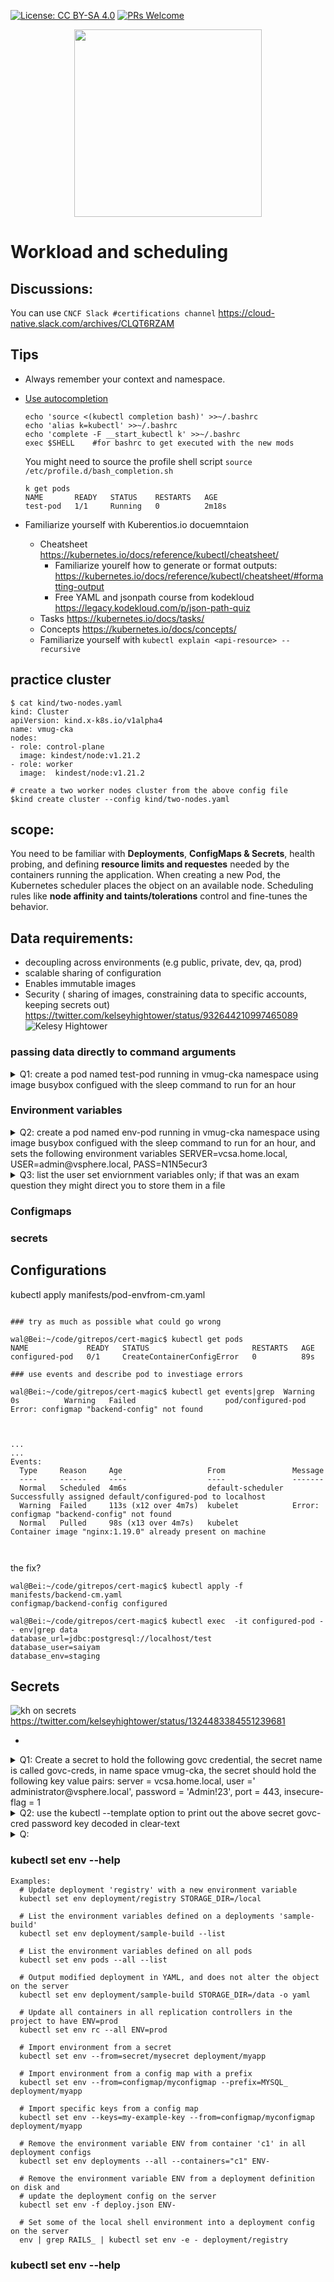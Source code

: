 [![License: CC BY-SA 4.0](https://licensebuttons.net/l/by-sa/4.0/80x15.png)](https://creativecommons.org/licenses/by-sa/4.0/)
[![PRs Welcome](https://img.shields.io/badge/PRs-welcome-brightgreen.svg?style=flat-square)](http://makeapullrequest.com)


<p align="center">
  <img width="300" src="./pics/cka-logo.png">
</p>

#  Workload and scheduling

## Discussions:  
   You can use `CNCF Slack #certifications channel`  https://cloud-native.slack.com/archives/CLQT6RZAM


## Tips

- Always remember your context and namespace.
- [Use autocompletion](https://kubernetes.io/docs/tasks/tools/included/optional-kubectl-configs-bash-linux/)
  ```
  echo 'source <(kubectl completion bash)' >>~/.bashrc
  echo 'alias k=kubectl' >>~/.bashrc
  echo 'complete -F __start_kubectl k' >>~/.bashrc
  exec $SHELL    #for bashrc to get executed with the new mods
  ```
  
  You might need to source the profile shell script `source  /etc/profile.d/bash_completion.sh`
  
  ```
  k get pods
  NAME       READY   STATUS    RESTARTS   AGE
  test-pod   1/1     Running   0          2m18s
  ```
- Familiarize yourself with Kuberentios.io docuemntaion
  - Cheatsheet  https://kubernetes.io/docs/reference/kubectl/cheatsheet/
    - Familiarize yourelf how to generate or format outputs:  https://kubernetes.io/docs/reference/kubectl/cheatsheet/#formatting-output 
    - Free YAML and jsonpath course from kodekloud https://legacy.kodekloud.com/p/json-path-quiz
  - Tasks  https://kubernetes.io/docs/tasks/
  - Concepts https://kubernetes.io/docs/concepts/
  - Familiarize yourself with `kubectl explain <api-resource> --recursive`


## practice cluster
```
$ cat kind/two-nodes.yaml 
kind: Cluster
apiVersion: kind.x-k8s.io/v1alpha4
name: vmug-cka
nodes:
- role: control-plane
  image: kindest/node:v1.21.2 
- role: worker
  image:  kindest/node:v1.21.2
  
# create a two worker nodes cluster from the above config file
$kind create cluster --config kind/two-nodes.yaml
```
##  scope:

You need to be familiar with **Deployments**, **ConfigMaps & Secrets**, health probing, and defining **resource limits and requestes** needed by the containers running the application. When creating a new Pod, the Kubernetes scheduler places the object on an available node. Scheduling rules like **node affinity and taints/tolerations** control and fine-tunes the behavior.


## Data requirements:

- decoupling across environments (e.g public, private, dev, qa, prod)
- scalable sharing of configuration
- Enables immutable images
- Security ( sharing of images, constraining data to specific accounts, keeping secrets out)
https://twitter.com/kelseyhightower/status/932644210997465089
![Kelesy Hightower](pics/donot-hardocode.png)


### passing data directly to command arguments

<details><summary> Q1: create a pod named test-pod running in vmug-cka namespace using image busybox configued with the sleep command to run for an hour     </summary>
   
 ```  

 $ export DO='-o yaml --dry-run=client'
 
 $ kubectl -n vmug-cka run $DO test-pod --image busybox -- sleep 1h|tee test-pod.yaml
 apiVersion: v1
 kind: Pod
 metadata:
   creationTimestamp: null
   labels:
     run: test-pod
   name: test-pod
   namespace: vmug-cka
 spec:
   containers:
   - args:
     - sleep
     - 1h
     image: busybox
     name: test-pod
     resources: {}
   dnsPolicy: ClusterFirst
   restartPolicy: Always
 status: {}
  
 $ kubectl create  -f test-pod.yaml 
 pod/test-pod created
 $ k get pods -n vmug-cka
 NAME       READY   STATUS    RESTARTS   AGE
 test-pod   1/1     Running   0          11s
```
   
 </details>

### Environment variables

<details><summary> Q2: create a pod named env-pod running in vmug-cka namespace using image busybox configued with the sleep command to run for an hour, and sets the following environment variables SERVER=vcsa.home.local, USER=admin@vsphere.local, PASS=N1N5ecur3   </summary>
         
```

	$ kubectl -n vmug-cka run $DO env-pod --image busybox --env SERVER=vcsa.home.local --env USER=admin@vsphere.local --env PASS=N0N5ecur3 -- sleep 1h|tee test-pod.yaml
	apiVersion: v1
	kind: Pod
	metadata:
	  creationTimestamp: null
	  labels:
	    run: env-pod
	  name: env-pod
	  namespace: vmug-cka
	spec:
	  containers:
	  - args:
	    - sleep
	    - 1h
	    env:
	    - name: SERVER
	      value: vcsa.home.local
	    - name: USER
	      value: admin@vsphere.local
	    - name: PASS
	      value: N0N5ecur3
	    image: busybox
	    name: env-pod
	    resources: {}
	  dnsPolicy: ClusterFirst
	  restartPolicy: Always
	status: {}

   ```
 
   </details>

  <details>
  <summary>
   Q3: list the user set enviornment variables only; if that was an exam question they might direct you to store them in a file
  </summary>


  ```

  $ kubectl set env pod/env-pod  -n vmug-cka --list
  # Pod env-pod, container env-pod
  SERVER=vcsa.home.local
  USER=admin@vsphere.local
  PASS=N0N5ecur3

  ```

  </details>


### Configmaps

### secrets





## Configurations

kubectl apply manifests/pod-envfrom-cm.yaml

```

### try as much as possible what could go wrong

wal@Bei:~/code/gitrepos/cert-magic$ kubectl get pods
NAME             READY   STATUS                       RESTARTS   AGE
configured-pod   0/1     CreateContainerConfigError   0          89s

### use events and describe pod to investiage errors

wal@Bei:~/code/gitrepos/cert-magic$ kubectl get events|grep  Warning
0s          Warning   Failed                    pod/configured-pod   Error: configmap "backend-config" not found



...
...
Events:
  Type     Reason     Age                   From               Message
  ----     ------     ----                  ----               -------
  Normal   Scheduled  4m6s                  default-scheduler  Successfully assigned default/configured-pod to localhost
  Warning  Failed     113s (x12 over 4m7s)  kubelet            Error: configmap "backend-config" not found
  Normal   Pulled     98s (x13 over 4m7s)   kubelet            Container image "nginx:1.19.0" already present on machine



```

the fix?

```
wal@Bei:~/code/gitrepos/cert-magic$ kubectl apply -f manifests/backend-cm.yaml 
configmap/backend-config configured

wal@Bei:~/code/gitrepos/cert-magic$ kubectl exec  -it configured-pod -- env|grep data
database_url=jdbc:postgresql://localhost/test
database_user=saiyam
database_env=staging

```


## Secrets
![kh on secrets](pics/kh-secrets.png)
https://twitter.com/kelseyhightower/status/1324483384551239681
- []()

<details>
<summary>  Q1: Create a secret to hold the following govc credential, the secret name is called govc-creds, in name space vmug-cka, the secret should hold the following key value pairs:  server = vcsa.home.local, user =' administrator@vsphere.local', password = 'Admin!23', port = 443, insecure-flag = 1
	
</summary>
	
```
kubectl -n vmug-cka create secret generic govc-creds --from-literal=server=vcsa.home.local --from-literal=user='administrator@vsphere.local' --from-literal=password='Admin!23' --from-literal=port=443 --from-literal=insecure-flag=1 $DO
```
```	
apiVersion: v1
data:
  insecure-flag: MQ==
  password: QWRtaW4hMjM=
  port: NDQz
  server: dmNzYS5ob21lLmxvY2Fs
  user: YWRtaW5pc3RyYXRvckB2c3BoZXJlLmxvY2Fs
kind: Secret
metadata:
  creationTimestamp: null
  name: govc-creds
  namespace: vmug-cka

```
	
</details>

<details>
<summary>  Q2:
	use the kubectl --template option to print out the above secret govc-cred password key decoded in clear-text
</summary>
	
```
echo `kubectl get  secret govc-creds -n vmug-cka --template={{.data.password}}|base64 -d`
```
```	
Admin!23
```
	
```	
###*  the template argument was built based on the secret schema as you can see below if we use describe *###
kubectl describe -n vmug-cka secret govc-creds
Name:         govc-creds
Namespace:    vmug-cka
Labels:       <none>
Annotations:  <none>

Type:  Opaque

Data
====
user:           27 bytes
insecure-flag:  1 bytes
password:       8 bytes
port:           3 bytes
server:         15 bytes


```
	
</details>

</details>

<details>
<summary>  Q:
	
</summary>
	
```

```
```	


```
	
</details>



### kubectl set   env --help
```
Examples:
  # Update deployment 'registry' with a new environment variable
  kubectl set env deployment/registry STORAGE_DIR=/local
  
  # List the environment variables defined on a deployments 'sample-build'
  kubectl set env deployment/sample-build --list
  
  # List the environment variables defined on all pods
  kubectl set env pods --all --list
  
  # Output modified deployment in YAML, and does not alter the object on the server
  kubectl set env deployment/sample-build STORAGE_DIR=/data -o yaml
  
  # Update all containers in all replication controllers in the project to have ENV=prod
  kubectl set env rc --all ENV=prod
  
  # Import environment from a secret
  kubectl set env --from=secret/mysecret deployment/myapp
  
  # Import environment from a config map with a prefix
  kubectl set env --from=configmap/myconfigmap --prefix=MYSQL_ deployment/myapp
  
  # Import specific keys from a config map
  kubectl set env --keys=my-example-key --from=configmap/myconfigmap deployment/myapp
  
  # Remove the environment variable ENV from container 'c1' in all deployment configs
  kubectl set env deployments --all --containers="c1" ENV-
  
  # Remove the environment variable ENV from a deployment definition on disk and
  # update the deployment config on the server
  kubectl set env -f deploy.json ENV-
  
  # Set some of the local shell environment into a deployment config on the server
  env | grep RAILS_ | kubectl set env -e - deployment/registry
```

### kubectl set   env --help

